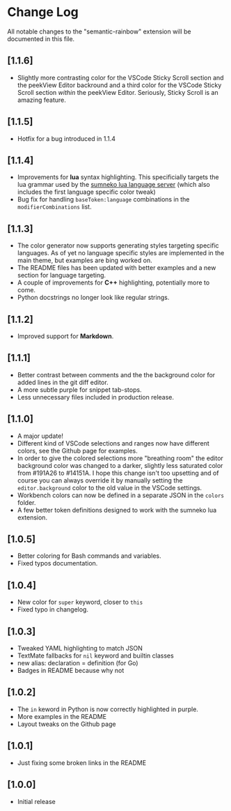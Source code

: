 # Change Log

All notable changes to the "semantic-rainbow" extension will be documented in this file.
## [1.1.6]
- Slightly more contrasting color for the VSCode Sticky Scroll section and the peekView Editor backround and a third color for the VSCode Sticky Scroll section *within* the peekView Editor. Seriously, Sticky Scroll is an amazing feature.

## [1.1.5]
- Hotfix for a bug introduced in 1.1.4

## [1.1.4]
- Improvements for **lua** syntax highlighting. This specificially targets the lua grammar used by the [sumneko lua language server](https://marketplace.visualstudio.com/items?itemName=sumneko.lua) (which also includes the first language specific color tweak)
- Bug fix for handling `baseToken:language` combinations in the `modifierCombinations` list.

## [1.1.3]
- The color generator now supports generating styles targeting specific languages. As of yet no language specific styles are implemented in the main theme, but examples are bing worked on.
- The README files has been updated with better examples and a new section for language targeting.
- A couple of improvements for **C++** highlighting, potentially more to come.
- Python docstrings no longer look like regular strings.

## [1.1.2]
- Improved support for **Markdown**.

## [1.1.1]
- Better contrast between comments and the the background color for added lines in the git diff editor.
- A more subtle purple for snippet tab-stops.
- Less unnecessary files included in production release.

## [1.1.0]
- A major update!
- Different kind of VSCode selections and ranges now have different colors, see the Github page for examples.
- In order to give the colored selections more "breathing room" the editor background color was changed to a darker, slightly less saturated color from #191A26 to #14151A. I hope this change isn't too upsetting and of course you can always override it by manually setting the `editor.background` color to the old value in the VSCode settings.
- Workbench colors can now be defined in a separate JSON in the `colors` folder.
- A few better token definitions designed to work with the sumneko lua extension.

## [1.0.5]
- Better coloring for Bash commands and variables.
- Fixed typos documentation.

## [1.0.4]
- New color for `super` keyword, closer to `this`
- Fixed typo in changelog.

## [1.0.3]
- Tweaked YAML highlighting to match JSON
- TextMate fallbacks for `nil` keyword and builtin classes
- new alias: declaration = definition (for Go)
- Badges in README because why not

## [1.0.2]
- The `in` keword in Python is now correctly highlighted in purple.
- More examples in the README
- Layout tweaks on the Github page

## [1.0.1]
- Just fixing some broken links in the README

## [1.0.0]
- Initial release
